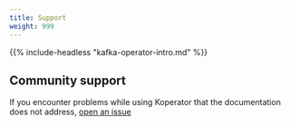 ```yaml
---
title: Support
weight: 999
---
```


{{% include-headless "kafka-operator-intro.md" %}}

## Community support

If you encounter problems while using Koperator that the documentation does not address, [open an issue](https://github.com/adobe/koperator/issues)
